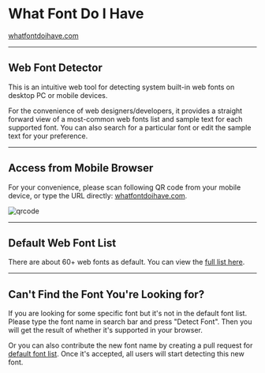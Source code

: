 # What Font Do I Have

[whatfontdoihave.com](http://whatfontdoihave.com)

---

## Web Font Detector

This is an intuitive web tool for detecting system built-in web fonts on desktop PC or mobile devices.

For the convenience of web designers/developers, it provides a straight forward view of a most-common web fonts list and sample text for each supported font. You can also search for a particular font or edit the sample text for your preference. 


---

## Access from Mobile Browser

For your convenience, please scan following QR code from your mobile device, or type the URL directly: [whatfontdoihave.com](http://whatfontdoihave.com).

![qrcode](https://user-images.githubusercontent.com/85134/27907833-ca3e9a40-627b-11e7-8ac5-1c3cd562982f.png)

---


## Default Web Font List

There are about 60+ web fonts as default. You can view the [full list here](https://github.com/AndreLion/whatfontdoihave.com/blob/master/assets/fonts.js).

---

## Can't Find the Font You're Looking for?

If you are looking for some specific font but it's not in the default font list. Please type the font name in search bar and press "Detect Font". Then you will get the result of whether it's supported in your browser.

Or you can also contribute the new font name by creating a pull request for [default font list](https://github.com/AndreLion/whatfontdoihave.com/blob/master/assets/fonts.js). Once it's accepted, all users will start detecting this new font. 
